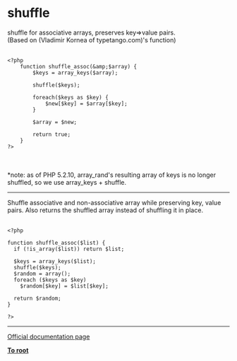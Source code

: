 # shuffle



shuffle for associative arrays, preserves key=&gt;value pairs.<br>(Based on (Vladimir Kornea of typetango.com)&apos;s function) <br><br>

```
<?php
    function shuffle_assoc(&amp;$array) {
        $keys = array_keys($array);

        shuffle($keys);

        foreach($keys as $key) {
            $new[$key] = $array[$key];
        }

        $array = $new;

        return true;
    }
?>
```
<br><br>*note: as of PHP 5.2.10, array_rand&apos;s resulting array of keys is no longer shuffled, so we use array_keys + shuffle.  

---

Shuffle associative and non-associative array while preserving key, value pairs. Also returns the shuffled array instead of shuffling it in place.<br><br>

```
<?php

function shuffle_assoc($list) {
  if (!is_array($list)) return $list;

  $keys = array_keys($list);
  shuffle($keys);
  $random = array();
  foreach ($keys as $key)
    $random[$key] = $list[$key];

  return $random;
}

?>
```
  

---

[Official documentation page](https://www.php.net/manual/en/function.shuffle.php)

**[To root](/README.md)**